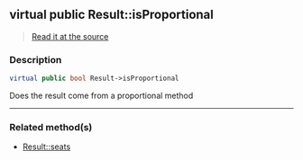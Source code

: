 ## virtual public Result::isProportional

> [Read it at the source](https://github.com/julien-boudry/Condorcet/blob/master/src/Result.php#L23)

### Description    

```php
virtual public bool Result->isProportional 
```

Does the result come from a proportional method
    
---------------------------------------

### Related method(s)      

* [Result::seats](/Docs/api-reference/Result%20Class/Result--seats.md)    
